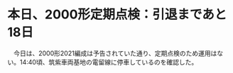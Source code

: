 # 本日、2000形定期点検：引退まであと18日

<div class="section">　今日は、2000形2021編成は予告されていた通り、定期点検のため運用はない。14:40頃、筑紫車両基地の電留線に停車しているのを確認した。</div>